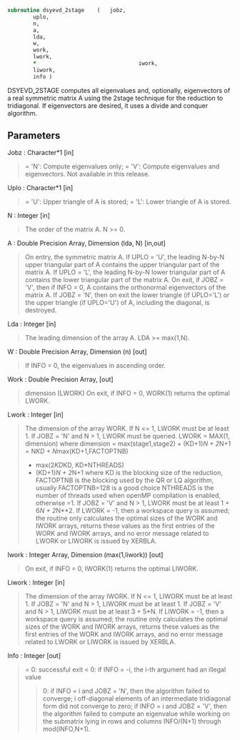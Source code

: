 ```fortran
subroutine dsyevd_2stage	(	jobz,
		uplo,
		n,
		a,
		lda,
		w,
		work,
		lwork,
		*                                iwork,
		liwork,
		info )
```

 DSYEVD_2STAGE computes all eigenvalues and, optionally, eigenvectors of a
 real symmetric matrix A using the 2stage technique for
 the reduction to tridiagonal. If eigenvectors are desired, it uses a
 divide and conquer algorithm.


## Parameters
Jobz : Character*1 [in]
> = 'N':  Compute eigenvalues only;
> = 'V':  Compute eigenvalues and eigenvectors.
> Not available in this release.

Uplo : Character*1 [in]
> = 'U':  Upper triangle of A is stored;
> = 'L':  Lower triangle of A is stored.

N : Integer [in]
> The order of the matrix A.  N >= 0.

A : Double Precision Array, Dimension (lda, N) [in,out]
> On entry, the symmetric matrix A.  If UPLO = 'U', the
> leading N-by-N upper triangular part of A contains the
> upper triangular part of the matrix A.  If UPLO = 'L',
> the leading N-by-N lower triangular part of A contains
> the lower triangular part of the matrix A.
> On exit, if JOBZ = 'V', then if INFO = 0, A contains the
> orthonormal eigenvectors of the matrix A.
> If JOBZ = 'N', then on exit the lower triangle (if UPLO='L')
> or the upper triangle (if UPLO='U') of A, including the
> diagonal, is destroyed.

Lda : Integer [in]
> The leading dimension of the array A.  LDA >= max(1,N).

W : Double Precision Array, Dimension (n) [out]
> If INFO = 0, the eigenvalues in ascending order.

Work : Double Precision Array, [out]
> dimension (LWORK)
> On exit, if INFO = 0, WORK(1) returns the optimal LWORK.

Lwork : Integer [in]
> The dimension of the array WORK.
> If N <= 1,               LWORK must be at least 1.
> If JOBZ = 'N' and N > 1, LWORK must be queried.
> LWORK = MAX(1, dimension) where
> dimension = max(stage1,stage2) + (KD+1)*N + 2*N+1
> = N*KD + N*max(KD+1,FACTOPTNB)
> + max(2*KD*KD, KD*NTHREADS)
> + (KD+1)*N + 2*N+1
> where KD is the blocking size of the reduction,
> FACTOPTNB is the blocking used by the QR or LQ
> algorithm, usually FACTOPTNB=128 is a good choice
> NTHREADS is the number of threads used when
> openMP compilation is enabled, otherwise =1.
> If JOBZ = 'V' and N > 1, LWORK must be at least
> 1 + 6*N + 2*N**2.
> If LWORK = -1, then a workspace query is assumed; the routine
> only calculates the optimal sizes of the WORK and IWORK
> arrays, returns these values as the first entries of the WORK
> and IWORK arrays, and no error message related to LWORK or
> LIWORK is issued by XERBLA.

Iwork : Integer Array, Dimension (max(1,liwork)) [out]
> On exit, if INFO = 0, IWORK(1) returns the optimal LIWORK.

Liwork : Integer [in]
> The dimension of the array IWORK.
> If N <= 1,                LIWORK must be at least 1.
> If JOBZ  = 'N' and N > 1, LIWORK must be at least 1.
> If JOBZ  = 'V' and N > 1, LIWORK must be at least 3 + 5*N.
> If LIWORK = -1, then a workspace query is assumed; the
> routine only calculates the optimal sizes of the WORK and
> IWORK arrays, returns these values as the first entries of
> the WORK and IWORK arrays, and no error message related to
> LWORK or LIWORK is issued by XERBLA.

Info : Integer [out]
> = 0:  successful exit
> < 0:  if INFO = -i, the i-th argument had an illegal value
> > 0:  if INFO = i and JOBZ = 'N', then the algorithm failed
> to converge; i off-diagonal elements of an intermediate
> tridiagonal form did not converge to zero;
> if INFO = i and JOBZ = 'V', then the algorithm failed
> to compute an eigenvalue while working on the submatrix
> lying in rows and columns INFO/(N+1) through
> mod(INFO,N+1).


